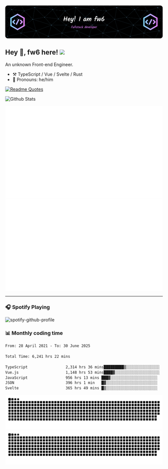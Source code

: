 ![Header](github-header-image.png)

## Hey 👋, fw6 here! <img src="https://github.githubassets.com/images/mona-whisper.gif" height="24" />


An unknown Front-end Engineer.

-   :hammer_and_pick: TypeScript / Vue / Svelte / Rust
-   :man: Pronouns: he/him


[![Readme Quotes](https://quotes-github-readme.vercel.app/api?type=horizontal&theme=algolia)](https://github.com/piyushsuthar/github-readme-quotes)



![Github Stats](https://github-readme-stats.vercel.app/api?username=fw6&bg_color=30,e96443,904e95&title_color=fff&text_color=fff)

![](https://raw.githubusercontent.com/fw6/github-stats-transparent/output/generated/overview.svg)
![](https://raw.githubusercontent.com/fw6/github-stats-transparent/output/generated/languages.svg)


---

### 🎧 Spotify Playing

<!-- ![spotify-github-profile](/img/default.svg) -->

![spotify-github-profile](https://spotify-github-profile.vercel.app/api/view.svg?uid=r6wn4hdvypv0lkzyrj0e0pjct&cover_image=true&theme=default&show_offline=true&background_color=9a10ad&interchange=true&bar_color_cover=true)



### :bar_chart: Monthly coding time 

<!--START_SECTION:waka-->

```txt
From: 28 April 2021 - To: 30 June 2025

Total Time: 6,241 hrs 22 mins

TypeScript                 2,314 hrs 36 mins█████████▒░░░░░░░░░░░░░░░   37.08 %
Vue.js                     1,148 hrs 53 mins████▓░░░░░░░░░░░░░░░░░░░░   18.41 %
JavaScript                 956 hrs 13 mins ███▓░░░░░░░░░░░░░░░░░░░░░   15.32 %
JSON                       396 hrs 1 min   █▓░░░░░░░░░░░░░░░░░░░░░░░   06.35 %
Svelte                     365 hrs 49 mins █▒░░░░░░░░░░░░░░░░░░░░░░░   05.86 %
```

<!--END_SECTION:waka-->




![github contribution grid snake animation](https://raw.githubusercontent.com/platane/platane/output/github-contribution-grid-snake-dark.svg#gh-dark-mode-only)![github contribution grid snake animation](https://raw.githubusercontent.com/platane/platane/output/github-contribution-grid-snake.svg#gh-light-mode-only)
